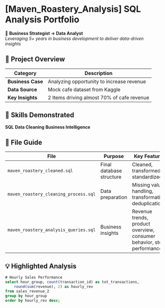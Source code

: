 # [Maven_Roastery_Analysis] SQL Analysis Portfolio

👋 **Business Strategist → Data Analyst**  
*Leveraging 5+ years in business development to deliver data-driven insights*

## 🚀 Project Overview
| Category          | Description |
|-------------------|-------------|
| **Business Case** | Analyzing opportunity to increase revenue |
| **Data Source**   | Mock cafe dataset from Kaggle |
| **Key Insights**  | 2 Items driving almost 70% of cafe revenue |

## 🧠 Skills Demonstrated
**SQL**
**Data Cleaning**
**Business Intelligence**

## 📂 File Guide
| File | Purpose | Key Features |
|------|---------|-------------|
| `maven_roastery_cleaned.sql` | Final database structure | Cleaned, transformed, standardized |
| `maven_roastery_cleaning_process.sql` | Data preparation | Missing value handling, transformation, deduplication |
| `maven_roastery_analysis_queries.sql` | Business insights | Revenue trends, product overview, consumer behavior, store performance |

## 💡 Highlighted Analysis
```sql
# Hourly Sales Performance
select hour_group, count(transaction_id) as tot_transactions,
	round(sum(revenue), 2) as hourly_rev
from sales_revenue_2
group by hour_group
order by hourly_rev desc;
